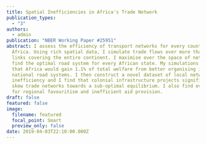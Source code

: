 ```yaml
---
title: Spatial Inefficiencies in Africa's Trade Network
publication_types:
  - "3"
authors:
  - admin
publication: "NBER Working Paper #25951"
abstract: I assess the efficiency of transport networks for every country in
  Africa. Using rich spatial data, I simulate trade flows over more than 70,000
  links covering the entire continent. I maximise over the space of networks and
  find the optimal road system for every African state. My simulations predict
  that Africa would gain 1.1% of total welfare from better organising its
  national road systems. I then construct a novel dataset of local network
  inefficiency and I find that colonial infrastructure projects significantly
  skew trade networks towards a sub-optimal equilibrium. I also find evidence
  for regional favouritism and inefficient aid provision.
draft: false
featured: false
image:
  filename: featured
  focal_point: Smart
  preview_only: false
date: 2019-04-03T22:10:00.000Z
---
```

